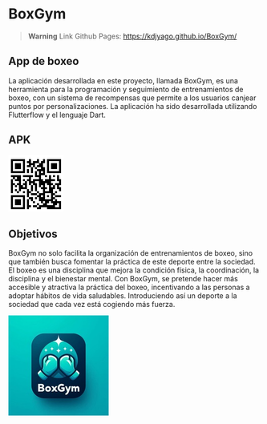# BoxGym

> **Warning**
> Link Github Pages: https://kdjyago.github.io/BoxGym/

## App de boxeo

La aplicación desarrollada en este proyecto, llamada BoxGym, es una herramienta para la programación y seguimiento de entrenamientos de boxeo, con un sistema de recompensas que permite a los usuarios canjear puntos por personalizaciones. La aplicación ha sido desarrollada utilizando Flutterflow y el lenguaje Dart.

## APK
![](media/apk.png) 


## Objetivos

BoxGym no solo facilita la organización de entrenamientos de boxeo, sino que también busca fomentar la práctica de este deporte entre la sociedad. El boxeo es una disciplina que mejora la condición física, la coordinación, la disciplina y el bienestar mental. Con BoxGym, se pretende hacer más accesible y atractiva la práctica del boxeo, incentivando a las personas a adoptar hábitos de vida saludables. Introduciendo así un deporte a la sociedad que cada vez está cogiendo más fuerza.

![](media/BoxGm.jpg)
